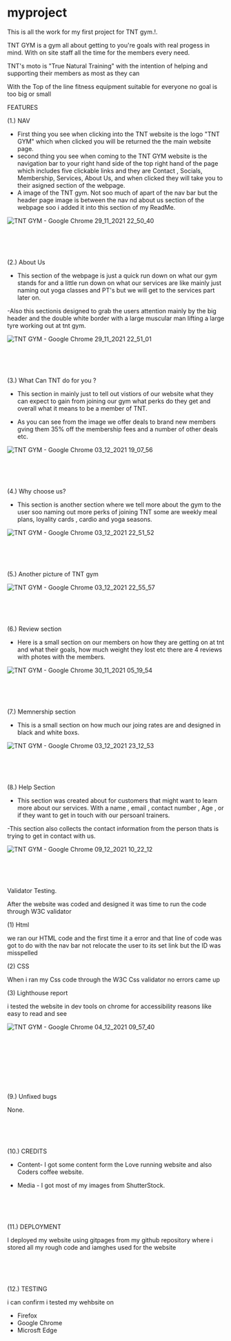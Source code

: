 # myproject
This is all the work for my first project for TNT gym.!.

TNT GYM is a gym all about getting to you're goals with real progess in mind. With on site staff all the time for the members every need.

TNT's moto is "True Natural Training" with the intention of helping and supporting their members as most as they can 

With the Top of the line fitness equipment suitable for everyone no goal is too big or small 


FEATURES


(1.) NAV

- First thing you see when clicking into the TNT website is the logo "TNT GYM"  which when clicked you will be returned the the main website page.
- second thing you see when coming to the TNT GYM website is the navigation bar to your right hand side of the top right hand of the page which
includes five clickable links and they are Contact , Socials, Membership, Services, About Us, and when clicked they will take you to their asigned
section of the webpage.
- A image of the TNT gym. Not soo much of apart of the nav bar but the header page image is between the nav nd about us section of the webpage soo
i added it into this section of my ReadMe.

![TNT GYM - Google Chrome 29_11_2021 22_50_40](https://user-images.githubusercontent.com/84808153/144473027-7ded9e23-25db-469f-9c45-256e7bff4f79.png)


<br><br><br>



(2.) About Us

- This section of the webpage is just a quick run down on what our gym stands for and a little run down on what our services are like mainly just naming out yoga classes and PT's
but we will get to the services part later on.

-Also this sectionis designed to grab the users attention mainly by the big header and the double white border with a large muscular man lifting a large tyre working out at tnt gym.


![TNT GYM - Google Chrome 29_11_2021 22_51_01](https://user-images.githubusercontent.com/84808153/144475631-89ccafe2-b72f-4319-8026-36308a6b517e.png)


<br><br><br>


(3.) What Can TNT do for you ?

- This section in mainly just to tell out vistiors of our website what they can expect to gain from joining our gym what perks do they get and overall what it means to be a member 
of TNT.

- As you can see from the image we offer deals to brand new members gving them 35% off the membership fees and a number of other deals etc.


![TNT GYM - Google Chrome 03_12_2021 19_07_56](https://user-images.githubusercontent.com/84808153/144660351-164ecd16-dc32-4f50-b6b6-8f76cebba908.png)

<br><br><br>



(4.) Why choose us?

- This section is another section where we tell more about the gym to the user soo naming out more perks of joining TNT some are weekly meal plans, loyality cards , cardio and yoga seasons.



![TNT GYM - Google Chrome 03_12_2021 22_51_52](https://user-images.githubusercontent.com/84808153/144683071-e4282942-60da-4a14-8ca7-8632f5c1369f.png)

<br><br><br>


(5.) Another picture of TNT gym


![TNT GYM - Google Chrome 03_12_2021 22_55_57](https://user-images.githubusercontent.com/84808153/144683434-a0903797-ab03-480a-99c6-1a5e94567e3e.png)

<br><br><br>



(6.) Review section 

- Here  is a small section on our members on how they are getting on at tnt and what their goals, how much weight they lost etc
there are 4 reviews with photes with the members.

![TNT GYM - Google Chrome 30_11_2021 05_19_54](https://user-images.githubusercontent.com/84808153/144685152-4c4fc88e-c4ce-4104-b280-dc0b4acea6c8.png)

<br><br><br>


(7.) Memnership section

- This is a small section on how much our joing rates are and designed in black and white boxs.

![TNT GYM - Google Chrome 03_12_2021 23_12_53](https://user-images.githubusercontent.com/84808153/144685936-387251bb-fc62-4849-a8c9-443d7330f4ce.png)

<br><br><br>

(8.) Help Section 

- This section was created about for customers that might want to learn more about our services.
With a name , email , contact number , Age  , or if they want to get in touch with our persoanl trainers.

-This section also collects the contact information from the person thats is trying to get in contact with us.

<!--Add help section image-->

![TNT GYM - Google Chrome 09_12_2021 10_22_12](https://user-images.githubusercontent.com/84808153/145378628-8e820246-b7db-48d4-adee-cedca6d1cedd.png)




<br>
<br>
<br>


Validator Testing.

After the website was coded and designed it was time to run the code through W3C validator

(1) Html

we ran our HTML code and the first time it a error and that line of code was got to do with the nav bar not relocate the user to its set link but the ID was misspelled

(2) CSS

When i ran my Css code through the W3C Css validator no errors came up 

(3) Lighthouse report

i tested the website in dev tools on chrome for accessibility reasons like easy to read and see 

![TNT GYM - Google Chrome 04_12_2021 09_57_40](https://user-images.githubusercontent.com/84808153/144706460-2a71a323-1574-4def-bb75-2ae59bc9f06c.png)

<br><br><br>

<br><br><br>

(9.) Unfixed bugs 

None.

<br><br><br>


(10.) CREDITS

- Content- I got some content form the Love running website and also Coders coffee website.

- Media - I got most of my images from ShutterStock.



<br><br><br>

(11.) DEPLOYMENT

 I deployed my website using gitpages from my github repository where i stored all my rough code and iamghes used for the website

 <br><br><br>
 
 
 (12.) TESTING 
 
 i can confirm i tested my wehbsite on 
 
 - Firefox
 - Google Chrome
 - Microsft Edge
 























